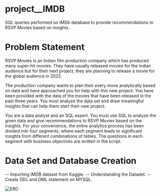 # project__IMDB
SQL queries performed on IMDb database to provide recommendations to RSVP Movies based on insights.

# Problem Statement
RSVP Movies is an Indian film production company which has produced many super-hit movies. They have usually released movies for the Indian audience but for their next project, they are planning to release a movie for the global audience in 2022.

The production company wants to plan their every move analytically based on data and have approached you for help with this new project. You have been provided with the data of the movies that have been released in the past three years. You must analyze the data set and draw meaningful insights that can help them start their new project.

You are a data analyst and an SQL expert. You must use SQL to analyze the given data and give recommendations to RSVP Movies based on the insights. For your convenience, the entire analytics process has been divided into four segments, where each segment leads to significant insights from different combinations of tables. The questions in each segment with business objectives are written in the script.
# Data Set and Database Creation
-- Importing IMDB dataset from Kaggle.
-- Understanding the Datadet.
-- Create DDL and DML statement on MYSQL.

![ERD](https://user-images.githubusercontent.com/122804389/227850905-1f8911b1-8b19-45d0-ac86-0123b310adeb.jpg)

